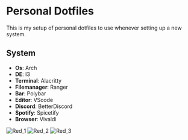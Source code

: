 # Personal Dotfiles

This is my setup of personal dotfiles to use whenever setting up a new system.

## System

- **Os**: Arch
- **DE**: I3
- **Terminal**: Alacritty
- **Filemanager**: Ranger
- **Bar**: Polybar
- **Editor**: VScode
- **Discord**: BetterDiscord
- **Spotify**: Spicetify
- **Browser**: Vivaldi

![Red_1](https://user-images.githubusercontent.com/29613297/169657737-a03b9c8e-b742-4af6-a935-fc084cbdbdb5.png)
![Red_2](https://user-images.githubusercontent.com/29613297/169658773-a86ca650-e4d0-46f9-959d-01f7b1d5fc1b.png)
![Red_3](https://user-images.githubusercontent.com/29613297/169658774-52427c37-7309-43c4-bcec-5c927f52fbb0.png)
